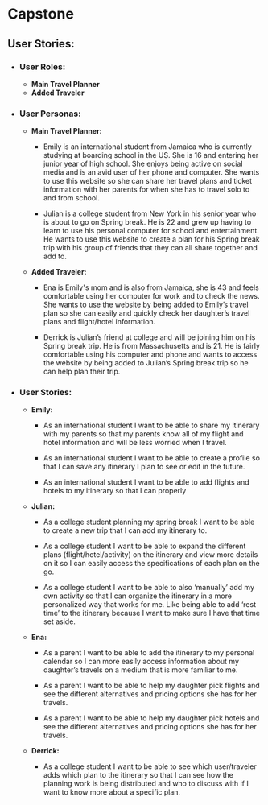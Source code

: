 # Capstone
## User Stories:
- ### User Roles:

    - <b>Main Travel Planner
    - Added Traveler</b>

-   ### User Personas:
    - <b>Main Travel Planner:</b>

        - Emily is an international student from Jamaica who is currently studying at boarding school in the US. She is 16 and entering her junior year of high school. She enjoys being active on social media and is an avid user of her phone and computer. She wants to use this website so she can share her travel plans and ticket information with her parents for when she has to travel solo to and from school. 
        
        - Julian is a college student from New York in his senior year who is about to go on Spring break. He is 22 and grew up having to learn to use his personal computer for school and entertainment. He wants to use this website to create a plan for his Spring break trip with his group of friends that they can all share together and add to.
        
    - <b>Added Traveler:</b>

        - Ena is Emily's mom and is also from Jamaica, she is 43 and feels comfortable using her computer for work and to check the news. She wants to use the website by being added to Emily’s travel plan so she can easily and quickly check her daughter’s travel plans and flight/hotel information. 

        - Derrick is Julian’s friend at college and will be joining him on his Spring break trip. He is from Massachusetts and is 21. He is fairly comfortable using his computer and phone and wants to access the website by being added to Julian’s Spring break trip so he can help plan their trip.

-   ### User Stories:

    - <b>Emily: </b>

        - As an international student I want to be able to share my itinerary with my parents so that my parents know all of my flight and hotel information and will be less worried when I travel.

        - As an international student I want to be able to create a profile so that I can save any itinerary I plan to see or edit in the future.

        - As an international student I want to be able to add flights and hotels to my itinerary so that I can properly
        
    - <b>Julian: </b>
    
        - As a college student planning my spring break I want to be able to create a new trip that I can add my itinerary to.

        - As a college student I want to be able to expand the different plans (flight/hotel/activity) on the itinerary and view more details on it so I can easily access the specifications of each plan on the go.

        - As a college student I want to be able to also ‘manually’ add my own activity so that I can organize the itinerary in a more personalized way that works for me. Like being able to add ‘rest time’ to the itinerary because I want to make sure I have that time set aside.

    - <b>Ena: </b>

        - As a parent I want to be able to add the itinerary to my personal calendar so I can more easily access information about my daughter’s travels on a medium that is more familiar to me.
        
        - As a parent I want to be able to help my daughter pick flights and see the different alternatives and pricing options she has for her travels.
        
        - As a parent I want to be able to help my daughter pick hotels and see the different alternatives and pricing options she has for her travels.

    - <b>Derrick: </b>
    
        - As a college student I want to be able to see which user/traveler adds which plan to the itinerary so that I can see how the planning work is being distributed and who to discuss with if I want to know more about a specific plan.

